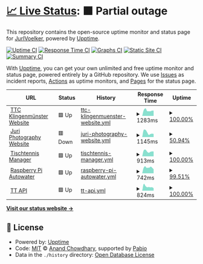 # [📈 Live Status](https://JurIVoelker.github.io/upptime): <!--live status--> **🟧 Partial outage**

This repository contains the open-source uptime monitor and status page for [JurIVoelker](https://JurIVoelker.github.io/upptime), powered by [Upptime](https://github.com/upptime/upptime).

[![Uptime CI](https://github.com/JurIVoelker/upptime/workflows/Uptime%20CI/badge.svg)](https://github.com/JurIVoelker/upptime/actions?query=workflow%3A%22Uptime+CI%22)
[![Response Time CI](https://github.com/JurIVoelker/upptime/workflows/Response%20Time%20CI/badge.svg)](https://github.com/JurIVoelker/upptime/actions?query=workflow%3A%22Response+Time+CI%22)
[![Graphs CI](https://github.com/JurIVoelker/upptime/workflows/Graphs%20CI/badge.svg)](https://github.com/JurIVoelker/upptime/actions?query=workflow%3A%22Graphs+CI%22)
[![Static Site CI](https://github.com/JurIVoelker/upptime/workflows/Static%20Site%20CI/badge.svg)](https://github.com/JurIVoelker/upptime/actions?query=workflow%3A%22Static+Site+CI%22)
[![Summary CI](https://github.com/JurIVoelker/upptime/workflows/Summary%20CI/badge.svg)](https://github.com/JurIVoelker/upptime/actions?query=workflow%3A%22Summary+CI%22)

With [Upptime](https://upptime.js.org), you can get your own unlimited and free uptime monitor and status page, powered entirely by a GitHub repository. We use [Issues](https://github.com/JurIVoelker/upptime/issues) as incident reports, [Actions](https://github.com/JurIVoelker/upptime/actions) as uptime monitors, and [Pages](https://JurIVoelker.github.io/upptime) for the status page.

<!--start: status pages-->
<!-- This summary is generated by Upptime (https://github.com/upptime/upptime) -->
<!-- Do not edit this manually, your changes will be overwritten -->
<!-- prettier-ignore -->
| URL | Status | History | Response Time | Uptime |
| --- | ------ | ------- | ------------- | ------ |
| <img alt="" src="https://icons.duckduckgo.com/ip3/www.ttc-klingenmuenster.de.ico" height="13"> [TTC Klingenmünster Website](https://www.ttc-klingenmuenster.de) | 🟩 Up | [ttc-klingenmuenster-website.yml](https://github.com/JurIVoelker/upptime/commits/HEAD/history/ttc-klingenmuenster-website.yml) | <details><summary><img alt="Response time graph" src="./graphs/ttc-klingenmuenster-website/response-time-week.png" height="20"> 1283ms</summary><br><a href="https://JurIVoelker.github.io/upptime/history/ttc-klingenmuenster-website"><img alt="Response time 1167" src="https://img.shields.io/endpoint?url=https%3A%2F%2Fraw.githubusercontent.com%2FJurIVoelker%2Fupptime%2FHEAD%2Fapi%2Fttc-klingenmuenster-website%2Fresponse-time.json"></a><br><a href="https://JurIVoelker.github.io/upptime/history/ttc-klingenmuenster-website"><img alt="24-hour response time 1243" src="https://img.shields.io/endpoint?url=https%3A%2F%2Fraw.githubusercontent.com%2FJurIVoelker%2Fupptime%2FHEAD%2Fapi%2Fttc-klingenmuenster-website%2Fresponse-time-day.json"></a><br><a href="https://JurIVoelker.github.io/upptime/history/ttc-klingenmuenster-website"><img alt="7-day response time 1283" src="https://img.shields.io/endpoint?url=https%3A%2F%2Fraw.githubusercontent.com%2FJurIVoelker%2Fupptime%2FHEAD%2Fapi%2Fttc-klingenmuenster-website%2Fresponse-time-week.json"></a><br><a href="https://JurIVoelker.github.io/upptime/history/ttc-klingenmuenster-website"><img alt="30-day response time 1176" src="https://img.shields.io/endpoint?url=https%3A%2F%2Fraw.githubusercontent.com%2FJurIVoelker%2Fupptime%2FHEAD%2Fapi%2Fttc-klingenmuenster-website%2Fresponse-time-month.json"></a><br><a href="https://JurIVoelker.github.io/upptime/history/ttc-klingenmuenster-website"><img alt="1-year response time 1167" src="https://img.shields.io/endpoint?url=https%3A%2F%2Fraw.githubusercontent.com%2FJurIVoelker%2Fupptime%2FHEAD%2Fapi%2Fttc-klingenmuenster-website%2Fresponse-time-year.json"></a></details> | <details><summary><a href="https://JurIVoelker.github.io/upptime/history/ttc-klingenmuenster-website">100.00%</a></summary><a href="https://JurIVoelker.github.io/upptime/history/ttc-klingenmuenster-website"><img alt="All-time uptime 99.46%" src="https://img.shields.io/endpoint?url=https%3A%2F%2Fraw.githubusercontent.com%2FJurIVoelker%2Fupptime%2FHEAD%2Fapi%2Fttc-klingenmuenster-website%2Fuptime.json"></a><br><a href="https://JurIVoelker.github.io/upptime/history/ttc-klingenmuenster-website"><img alt="24-hour uptime 100.00%" src="https://img.shields.io/endpoint?url=https%3A%2F%2Fraw.githubusercontent.com%2FJurIVoelker%2Fupptime%2FHEAD%2Fapi%2Fttc-klingenmuenster-website%2Fuptime-day.json"></a><br><a href="https://JurIVoelker.github.io/upptime/history/ttc-klingenmuenster-website"><img alt="7-day uptime 100.00%" src="https://img.shields.io/endpoint?url=https%3A%2F%2Fraw.githubusercontent.com%2FJurIVoelker%2Fupptime%2FHEAD%2Fapi%2Fttc-klingenmuenster-website%2Fuptime-week.json"></a><br><a href="https://JurIVoelker.github.io/upptime/history/ttc-klingenmuenster-website"><img alt="30-day uptime 100.00%" src="https://img.shields.io/endpoint?url=https%3A%2F%2Fraw.githubusercontent.com%2FJurIVoelker%2Fupptime%2FHEAD%2Fapi%2Fttc-klingenmuenster-website%2Fuptime-month.json"></a><br><a href="https://JurIVoelker.github.io/upptime/history/ttc-klingenmuenster-website"><img alt="1-year uptime 99.46%" src="https://img.shields.io/endpoint?url=https%3A%2F%2Fraw.githubusercontent.com%2FJurIVoelker%2Fupptime%2FHEAD%2Fapi%2Fttc-klingenmuenster-website%2Fuptime-year.json"></a></details>
| <img alt="" src="https://icons.duckduckgo.com/ip3/www.jurivoelker.de.ico" height="13"> [Juri Photography Website](https://www.jurivoelker.de) | 🟥 Down | [juri-photography-website.yml](https://github.com/JurIVoelker/upptime/commits/HEAD/history/juri-photography-website.yml) | <details><summary><img alt="Response time graph" src="./graphs/juri-photography-website/response-time-week.png" height="20"> 1145ms</summary><br><a href="https://JurIVoelker.github.io/upptime/history/juri-photography-website"><img alt="Response time 1431" src="https://img.shields.io/endpoint?url=https%3A%2F%2Fraw.githubusercontent.com%2FJurIVoelker%2Fupptime%2FHEAD%2Fapi%2Fjuri-photography-website%2Fresponse-time.json"></a><br><a href="https://JurIVoelker.github.io/upptime/history/juri-photography-website"><img alt="24-hour response time 811" src="https://img.shields.io/endpoint?url=https%3A%2F%2Fraw.githubusercontent.com%2FJurIVoelker%2Fupptime%2FHEAD%2Fapi%2Fjuri-photography-website%2Fresponse-time-day.json"></a><br><a href="https://JurIVoelker.github.io/upptime/history/juri-photography-website"><img alt="7-day response time 1145" src="https://img.shields.io/endpoint?url=https%3A%2F%2Fraw.githubusercontent.com%2FJurIVoelker%2Fupptime%2FHEAD%2Fapi%2Fjuri-photography-website%2Fresponse-time-week.json"></a><br><a href="https://JurIVoelker.github.io/upptime/history/juri-photography-website"><img alt="30-day response time 1417" src="https://img.shields.io/endpoint?url=https%3A%2F%2Fraw.githubusercontent.com%2FJurIVoelker%2Fupptime%2FHEAD%2Fapi%2Fjuri-photography-website%2Fresponse-time-month.json"></a><br><a href="https://JurIVoelker.github.io/upptime/history/juri-photography-website"><img alt="1-year response time 1431" src="https://img.shields.io/endpoint?url=https%3A%2F%2Fraw.githubusercontent.com%2FJurIVoelker%2Fupptime%2FHEAD%2Fapi%2Fjuri-photography-website%2Fresponse-time-year.json"></a></details> | <details><summary><a href="https://JurIVoelker.github.io/upptime/history/juri-photography-website">50.94%</a></summary><a href="https://JurIVoelker.github.io/upptime/history/juri-photography-website"><img alt="All-time uptime 96.13%" src="https://img.shields.io/endpoint?url=https%3A%2F%2Fraw.githubusercontent.com%2FJurIVoelker%2Fupptime%2FHEAD%2Fapi%2Fjuri-photography-website%2Fuptime.json"></a><br><a href="https://JurIVoelker.github.io/upptime/history/juri-photography-website"><img alt="24-hour uptime 0.00%" src="https://img.shields.io/endpoint?url=https%3A%2F%2Fraw.githubusercontent.com%2FJurIVoelker%2Fupptime%2FHEAD%2Fapi%2Fjuri-photography-website%2Fuptime-day.json"></a><br><a href="https://JurIVoelker.github.io/upptime/history/juri-photography-website"><img alt="7-day uptime 50.94%" src="https://img.shields.io/endpoint?url=https%3A%2F%2Fraw.githubusercontent.com%2FJurIVoelker%2Fupptime%2FHEAD%2Fapi%2Fjuri-photography-website%2Fuptime-week.json"></a><br><a href="https://JurIVoelker.github.io/upptime/history/juri-photography-website"><img alt="30-day uptime 88.71%" src="https://img.shields.io/endpoint?url=https%3A%2F%2Fraw.githubusercontent.com%2FJurIVoelker%2Fupptime%2FHEAD%2Fapi%2Fjuri-photography-website%2Fuptime-month.json"></a><br><a href="https://JurIVoelker.github.io/upptime/history/juri-photography-website"><img alt="1-year uptime 96.13%" src="https://img.shields.io/endpoint?url=https%3A%2F%2Fraw.githubusercontent.com%2FJurIVoelker%2Fupptime%2FHEAD%2Fapi%2Fjuri-photography-website%2Fuptime-year.json"></a></details>
| <img alt="" src="https://icons.duckduckgo.com/ip3/tt-manager.ttc-klingenmuenster.de.ico" height="13"> [Tischtennis Manager](https://tt-manager.ttc-klingenmuenster.de) | 🟩 Up | [tischtennis-manager.yml](https://github.com/JurIVoelker/upptime/commits/HEAD/history/tischtennis-manager.yml) | <details><summary><img alt="Response time graph" src="./graphs/tischtennis-manager/response-time-week.png" height="20"> 913ms</summary><br><a href="https://JurIVoelker.github.io/upptime/history/tischtennis-manager"><img alt="Response time 904" src="https://img.shields.io/endpoint?url=https%3A%2F%2Fraw.githubusercontent.com%2FJurIVoelker%2Fupptime%2FHEAD%2Fapi%2Ftischtennis-manager%2Fresponse-time.json"></a><br><a href="https://JurIVoelker.github.io/upptime/history/tischtennis-manager"><img alt="24-hour response time 873" src="https://img.shields.io/endpoint?url=https%3A%2F%2Fraw.githubusercontent.com%2FJurIVoelker%2Fupptime%2FHEAD%2Fapi%2Ftischtennis-manager%2Fresponse-time-day.json"></a><br><a href="https://JurIVoelker.github.io/upptime/history/tischtennis-manager"><img alt="7-day response time 913" src="https://img.shields.io/endpoint?url=https%3A%2F%2Fraw.githubusercontent.com%2FJurIVoelker%2Fupptime%2FHEAD%2Fapi%2Ftischtennis-manager%2Fresponse-time-week.json"></a><br><a href="https://JurIVoelker.github.io/upptime/history/tischtennis-manager"><img alt="30-day response time 891" src="https://img.shields.io/endpoint?url=https%3A%2F%2Fraw.githubusercontent.com%2FJurIVoelker%2Fupptime%2FHEAD%2Fapi%2Ftischtennis-manager%2Fresponse-time-month.json"></a><br><a href="https://JurIVoelker.github.io/upptime/history/tischtennis-manager"><img alt="1-year response time 904" src="https://img.shields.io/endpoint?url=https%3A%2F%2Fraw.githubusercontent.com%2FJurIVoelker%2Fupptime%2FHEAD%2Fapi%2Ftischtennis-manager%2Fresponse-time-year.json"></a></details> | <details><summary><a href="https://JurIVoelker.github.io/upptime/history/tischtennis-manager">100.00%</a></summary><a href="https://JurIVoelker.github.io/upptime/history/tischtennis-manager"><img alt="All-time uptime 99.39%" src="https://img.shields.io/endpoint?url=https%3A%2F%2Fraw.githubusercontent.com%2FJurIVoelker%2Fupptime%2FHEAD%2Fapi%2Ftischtennis-manager%2Fuptime.json"></a><br><a href="https://JurIVoelker.github.io/upptime/history/tischtennis-manager"><img alt="24-hour uptime 100.00%" src="https://img.shields.io/endpoint?url=https%3A%2F%2Fraw.githubusercontent.com%2FJurIVoelker%2Fupptime%2FHEAD%2Fapi%2Ftischtennis-manager%2Fuptime-day.json"></a><br><a href="https://JurIVoelker.github.io/upptime/history/tischtennis-manager"><img alt="7-day uptime 100.00%" src="https://img.shields.io/endpoint?url=https%3A%2F%2Fraw.githubusercontent.com%2FJurIVoelker%2Fupptime%2FHEAD%2Fapi%2Ftischtennis-manager%2Fuptime-week.json"></a><br><a href="https://JurIVoelker.github.io/upptime/history/tischtennis-manager"><img alt="30-day uptime 100.00%" src="https://img.shields.io/endpoint?url=https%3A%2F%2Fraw.githubusercontent.com%2FJurIVoelker%2Fupptime%2FHEAD%2Fapi%2Ftischtennis-manager%2Fuptime-month.json"></a><br><a href="https://JurIVoelker.github.io/upptime/history/tischtennis-manager"><img alt="1-year uptime 99.39%" src="https://img.shields.io/endpoint?url=https%3A%2F%2Fraw.githubusercontent.com%2FJurIVoelker%2Fupptime%2FHEAD%2Fapi%2Ftischtennis-manager%2Fuptime-year.json"></a></details>
| <img alt="" src="https://icons.duckduckgo.com/ip3/raspi-autowater-dashboard.jurivoelker.de.ico" height="13"> [Raspberry Pi Autowater](https://raspi-autowater-dashboard.jurivoelker.de) | 🟩 Up | [raspberry-pi-autowater.yml](https://github.com/JurIVoelker/upptime/commits/HEAD/history/raspberry-pi-autowater.yml) | <details><summary><img alt="Response time graph" src="./graphs/raspberry-pi-autowater/response-time-week.png" height="20"> 742ms</summary><br><a href="https://JurIVoelker.github.io/upptime/history/raspberry-pi-autowater"><img alt="Response time 775" src="https://img.shields.io/endpoint?url=https%3A%2F%2Fraw.githubusercontent.com%2FJurIVoelker%2Fupptime%2FHEAD%2Fapi%2Fraspberry-pi-autowater%2Fresponse-time.json"></a><br><a href="https://JurIVoelker.github.io/upptime/history/raspberry-pi-autowater"><img alt="24-hour response time 526" src="https://img.shields.io/endpoint?url=https%3A%2F%2Fraw.githubusercontent.com%2FJurIVoelker%2Fupptime%2FHEAD%2Fapi%2Fraspberry-pi-autowater%2Fresponse-time-day.json"></a><br><a href="https://JurIVoelker.github.io/upptime/history/raspberry-pi-autowater"><img alt="7-day response time 742" src="https://img.shields.io/endpoint?url=https%3A%2F%2Fraw.githubusercontent.com%2FJurIVoelker%2Fupptime%2FHEAD%2Fapi%2Fraspberry-pi-autowater%2Fresponse-time-week.json"></a><br><a href="https://JurIVoelker.github.io/upptime/history/raspberry-pi-autowater"><img alt="30-day response time 746" src="https://img.shields.io/endpoint?url=https%3A%2F%2Fraw.githubusercontent.com%2FJurIVoelker%2Fupptime%2FHEAD%2Fapi%2Fraspberry-pi-autowater%2Fresponse-time-month.json"></a><br><a href="https://JurIVoelker.github.io/upptime/history/raspberry-pi-autowater"><img alt="1-year response time 775" src="https://img.shields.io/endpoint?url=https%3A%2F%2Fraw.githubusercontent.com%2FJurIVoelker%2Fupptime%2FHEAD%2Fapi%2Fraspberry-pi-autowater%2Fresponse-time-year.json"></a></details> | <details><summary><a href="https://JurIVoelker.github.io/upptime/history/raspberry-pi-autowater">99.51%</a></summary><a href="https://JurIVoelker.github.io/upptime/history/raspberry-pi-autowater"><img alt="All-time uptime 99.60%" src="https://img.shields.io/endpoint?url=https%3A%2F%2Fraw.githubusercontent.com%2FJurIVoelker%2Fupptime%2FHEAD%2Fapi%2Fraspberry-pi-autowater%2Fuptime.json"></a><br><a href="https://JurIVoelker.github.io/upptime/history/raspberry-pi-autowater"><img alt="24-hour uptime 100.00%" src="https://img.shields.io/endpoint?url=https%3A%2F%2Fraw.githubusercontent.com%2FJurIVoelker%2Fupptime%2FHEAD%2Fapi%2Fraspberry-pi-autowater%2Fuptime-day.json"></a><br><a href="https://JurIVoelker.github.io/upptime/history/raspberry-pi-autowater"><img alt="7-day uptime 99.51%" src="https://img.shields.io/endpoint?url=https%3A%2F%2Fraw.githubusercontent.com%2FJurIVoelker%2Fupptime%2FHEAD%2Fapi%2Fraspberry-pi-autowater%2Fuptime-week.json"></a><br><a href="https://JurIVoelker.github.io/upptime/history/raspberry-pi-autowater"><img alt="30-day uptime 99.89%" src="https://img.shields.io/endpoint?url=https%3A%2F%2Fraw.githubusercontent.com%2FJurIVoelker%2Fupptime%2FHEAD%2Fapi%2Fraspberry-pi-autowater%2Fuptime-month.json"></a><br><a href="https://JurIVoelker.github.io/upptime/history/raspberry-pi-autowater"><img alt="1-year uptime 99.60%" src="https://img.shields.io/endpoint?url=https%3A%2F%2Fraw.githubusercontent.com%2FJurIVoelker%2Fupptime%2FHEAD%2Fapi%2Fraspberry-pi-autowater%2Fuptime-year.json"></a></details>
| <img alt="" src="https://icons.duckduckgo.com/ip3/tt-api.ttc-klingenmuenster.de.ico" height="13"> [TT API](https://tt-api.ttc-klingenmuenster.de) | 🟩 Up | [tt-api.yml](https://github.com/JurIVoelker/upptime/commits/HEAD/history/tt-api.yml) | <details><summary><img alt="Response time graph" src="./graphs/tt-api/response-time-week.png" height="20"> 824ms</summary><br><a href="https://JurIVoelker.github.io/upptime/history/tt-api"><img alt="Response time 752" src="https://img.shields.io/endpoint?url=https%3A%2F%2Fraw.githubusercontent.com%2FJurIVoelker%2Fupptime%2FHEAD%2Fapi%2Ftt-api%2Fresponse-time.json"></a><br><a href="https://JurIVoelker.github.io/upptime/history/tt-api"><img alt="24-hour response time 526" src="https://img.shields.io/endpoint?url=https%3A%2F%2Fraw.githubusercontent.com%2FJurIVoelker%2Fupptime%2FHEAD%2Fapi%2Ftt-api%2Fresponse-time-day.json"></a><br><a href="https://JurIVoelker.github.io/upptime/history/tt-api"><img alt="7-day response time 824" src="https://img.shields.io/endpoint?url=https%3A%2F%2Fraw.githubusercontent.com%2FJurIVoelker%2Fupptime%2FHEAD%2Fapi%2Ftt-api%2Fresponse-time-week.json"></a><br><a href="https://JurIVoelker.github.io/upptime/history/tt-api"><img alt="30-day response time 764" src="https://img.shields.io/endpoint?url=https%3A%2F%2Fraw.githubusercontent.com%2FJurIVoelker%2Fupptime%2FHEAD%2Fapi%2Ftt-api%2Fresponse-time-month.json"></a><br><a href="https://JurIVoelker.github.io/upptime/history/tt-api"><img alt="1-year response time 752" src="https://img.shields.io/endpoint?url=https%3A%2F%2Fraw.githubusercontent.com%2FJurIVoelker%2Fupptime%2FHEAD%2Fapi%2Ftt-api%2Fresponse-time-year.json"></a></details> | <details><summary><a href="https://JurIVoelker.github.io/upptime/history/tt-api">100.00%</a></summary><a href="https://JurIVoelker.github.io/upptime/history/tt-api"><img alt="All-time uptime 99.39%" src="https://img.shields.io/endpoint?url=https%3A%2F%2Fraw.githubusercontent.com%2FJurIVoelker%2Fupptime%2FHEAD%2Fapi%2Ftt-api%2Fuptime.json"></a><br><a href="https://JurIVoelker.github.io/upptime/history/tt-api"><img alt="24-hour uptime 100.00%" src="https://img.shields.io/endpoint?url=https%3A%2F%2Fraw.githubusercontent.com%2FJurIVoelker%2Fupptime%2FHEAD%2Fapi%2Ftt-api%2Fuptime-day.json"></a><br><a href="https://JurIVoelker.github.io/upptime/history/tt-api"><img alt="7-day uptime 100.00%" src="https://img.shields.io/endpoint?url=https%3A%2F%2Fraw.githubusercontent.com%2FJurIVoelker%2Fupptime%2FHEAD%2Fapi%2Ftt-api%2Fuptime-week.json"></a><br><a href="https://JurIVoelker.github.io/upptime/history/tt-api"><img alt="30-day uptime 100.00%" src="https://img.shields.io/endpoint?url=https%3A%2F%2Fraw.githubusercontent.com%2FJurIVoelker%2Fupptime%2FHEAD%2Fapi%2Ftt-api%2Fuptime-month.json"></a><br><a href="https://JurIVoelker.github.io/upptime/history/tt-api"><img alt="1-year uptime 99.39%" src="https://img.shields.io/endpoint?url=https%3A%2F%2Fraw.githubusercontent.com%2FJurIVoelker%2Fupptime%2FHEAD%2Fapi%2Ftt-api%2Fuptime-year.json"></a></details>

<!--end: status pages-->

[**Visit our status website →**](https://JurIVoelker.github.io/upptime)

## 📄 License

- Powered by: [Upptime](https://github.com/upptime/upptime)
- Code: [MIT](./LICENSE) © [Anand Chowdhary](https://anandchowdhary.com), supported by [Pabio](https://pabio.com)
- Data in the `./history` directory: [Open Database License](https://opendatacommons.org/licenses/odbl/1-0/)
